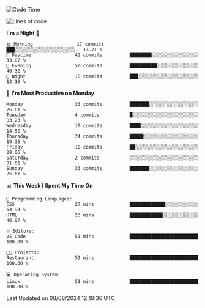 <!--START_SECTION:waka-->
![Code Time](http://img.shields.io/badge/Code%20Time-206%20hrs%2027%20mins-blue)

![Lines of code](https://img.shields.io/badge/From%20Hello%20World%20I%27ve%20Written-16.0%20thousand%20lines%20of%20code-blue)

**I'm a Night 🦉** 

```text
🌞 Morning                17 commits          ███░░░░░░░░░░░░░░░░░░░░░░   13.71 % 
🌆 Daytime                42 commits          ████████░░░░░░░░░░░░░░░░░   33.87 % 
🌃 Evening                50 commits          ██████████░░░░░░░░░░░░░░░   40.32 % 
🌙 Night                  15 commits          ███░░░░░░░░░░░░░░░░░░░░░░   12.10 % 
```
📅 **I'm Most Productive on Monday** 

```text
Monday                   33 commits          ███████░░░░░░░░░░░░░░░░░░   26.61 % 
Tuesday                  4 commits           █░░░░░░░░░░░░░░░░░░░░░░░░   03.23 % 
Wednesday                18 commits          ████░░░░░░░░░░░░░░░░░░░░░   14.52 % 
Thursday                 24 commits          █████░░░░░░░░░░░░░░░░░░░░   19.35 % 
Friday                   10 commits          ██░░░░░░░░░░░░░░░░░░░░░░░   08.06 % 
Saturday                 2 commits           ░░░░░░░░░░░░░░░░░░░░░░░░░   01.61 % 
Sunday                   33 commits          ███████░░░░░░░░░░░░░░░░░░   26.61 % 
```


📊 **This Week I Spent My Time On** 

```text
💬 Programming Languages: 
CSS                      27 mins             █████████████░░░░░░░░░░░░   53.93 % 
HTML                     23 mins             ████████████░░░░░░░░░░░░░   46.07 % 

🔥 Editors: 
VS Code                  51 mins             █████████████████████████   100.00 % 

🐱‍💻 Projects: 
Restaurant               51 mins             █████████████████████████   100.00 % 

💻 Operating System: 
Linux                    51 mins             █████████████████████████   100.00 % 
```


 Last Updated on 08/08/2024 12:19:36 UTC
<!--END_SECTION:waka-->
